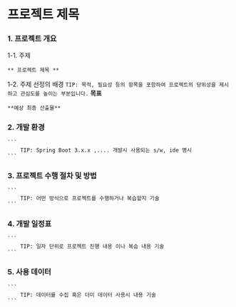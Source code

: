 # 프로젝트 제목

### 1. 프로젝트 개요

1-1. 주제

    ** 프로젝트 제목 **

1-2. 주제 선정의 배경
    ```
        TIP: 목적, 필요성 등의 항목을 포함하여 프로젝트의 당위성을 제시하고 관심도를 높이는 부분입니다.
    ```
    **목표**

    **예상 최종 산출물**

### 2. 개발 환경
    ```
        TIP: Spring Boot 3.x.x ,.... 개발시 사용되는 s/w, ide 명시
    ```

### 3. 프로젝트 수행 절차 및 방법
    ```
        TIP: 어떤 방식으로 프로젝트를 수행하거나 복습할지 기술
    ```

### 4. 개발 일정표
    ```
        TIP: 일자 단위로 프로젝트 진행 내용 이나 복습 내용 기술
    ```

### 5. 사용 데이터
    ```
        TIP: 데이터를 수집 혹은 더미 데이터 사용시 내용 기술
    ```
